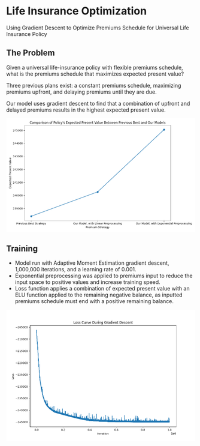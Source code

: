 # Life Insurance Optimization
Using Gradient Descent to Optimize Premiums Schedule for Universal Life Insurance Policy


## The Problem

Given a universal life-insurance policy with flexible premiums schedule, what is the premiums schedule that maximizes expected present value?

Three previous plans exist: a constant premiums schedule, maximizing premiums upfront, and delaying premiums until they are due.

Our model uses gradient descent to find that a combination of upfront and delayed premiums results in the highest expected present value. 

![Comparison of Premium Schedules](fig/comparison.png)


## Training

- Model run with Adaptive Moment Estimation gradient descent, 1,000,000 iterations, and a learning rate of 0.001.
- Exponential preprocessing was applied to premiums input to reduce the input space to positive values and increase training speed.
- Loss function applies a combination of expected present value with an ELU function applied to the remaining negative balance, as inputted premiums schedule must end with a positive remaining balance.

![Loss function](fig/loss_curve.png)
